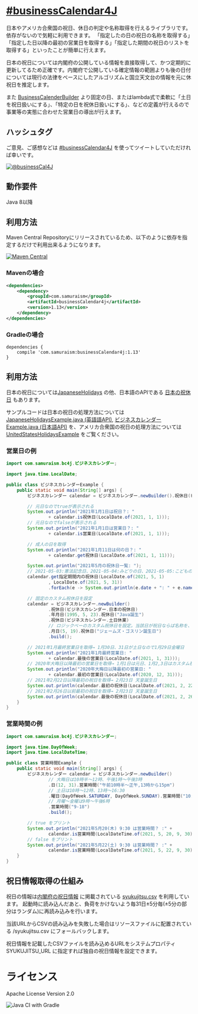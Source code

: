 # [&#35;businessCalendar4J](https://twitter.com/search?q=%23businessCalendar4J&src=typed_query&f=live)
日本やアメリカ合衆国の祝日、休日の判定や名称取得を行えるライブラリです。依存がないので気軽に利用できます。
「指定したの日の祝日の名称を取得する」「指定した日以降の最初の営業日を取得する」「指定した期間の祝日のリストを取得する」といったことが簡単に行えます。

日本の祝日については内閣府の公開している情報を直接取得して、かつ定期的に更新してるため正確です。内閣府で公開している確定情報の範囲よりも後の日付については現行の法律をベースにしたアルゴリズムと国立天文台の情報を元に休祝日を推定します。

また [BusinessCalenderBuilder](https://github.com/yusuke/businessCalendar4J/blob/main/src/main/java/com/samuraism/bc4j/BusinessCalendarBuilder.java) より固定の日、またはlambda式で柔軟に「土日を祝日扱いにする」、「特定の日を祝休日扱いにする」、などの定義が行えるので事業等の実態に合わせた営業日の導出が行えます。

## ハッシュタグ
ご意見、ご感想などは [&#35;businessCalendar4J](https://twitter.com/intent/tweet?text=https://github.com/yusuke/businessCalendar4j/+%23businessCalendar4J) を使ってツイートしていただければ幸いです。

[![@businessCal4J](https://img.shields.io/twitter/url/https/twitter.com/BusinessCal4J.svg?style=social&label=Follow%20%40BusinessCal4J)](https://twitter.com/businessCal4J)
## 動作要件
Java 8以降

## 利用方法
Maven Central Repositoryにリリースされているため、以下のように依存を指定するだけで利用出来るようになります。

[![Maven Central](https://maven-badges.herokuapp.com/maven-central/com.samuraism/businessCalendar/badge.svg)](https://maven-badges.herokuapp.com/maven-central/com.samuraism/businessCalendar)

### Mavenの場合
```xml
<dependencies>
    <dependency>
        <groupId>com.samuraism</groupId>
        <artifactId>businessCalendar4j</artifactId>
        <version>1.13</version>
    </dependency>
</dependencies>
```
### Gradleの場合
```text
dependencies {
    compile 'com.samuraism:businessCalendar4j:1.13'
}
```
## 利用方法
日本の祝日については[JapaneseHolidays](https://github.com/yusuke/businessCalendar4j/blob/main/src/main/java/com/samuraism/businessCalendar/JapaneseHolidays.java) の他、日本語のAPIである [日本の祝休日](https://github.com/yusuke/businessCalendar/blob/main/src/main/java/com/samuraism/businessCalendar/日本の祝休日.java) もあります。

サンプルコードは日本の祝日の処理方法については [JapaneseHolidaysExample.java (英語語API)](https://github.com/yusuke/businessCalendar4J/blob/main/src/test/java/com/samuraism/bc4j/exmaple/JapaneseHolidaysExample.java),  [ビジネスカレンダーExample.java (日本語API)](https://github.com/yusuke/businessCalendar4J/blob/main/src/test/java/com/samuraism/bc4j/exmaple/ビジネスカレンダーExample.java) を、アメリカ合衆国の祝日の処理方法については [UnitedStatesHolidaysExample](https://github.com/yusuke/businessCalendar4J/blob/main/src/test/java/com/samuraism/bc4j/exmaple/UnitedStatesHolidaysExample.java) をご覧ください。

### 営業日の例
```java
import com.samuraism.bc4j.ビジネスカレンダー;

import java.time.LocalDate;

public class ビジネスカレンダーExample {
    public static void main(String[] args) {
        ビジネスカレンダー calendar = ビジネスカレンダー.newBuilder().祝休日(ビジネスカレンダー.日本の祝休日).build();

        // 元日なのでtrueが表示される
        System.out.println("2021年1月1日は祝日？: "
                + calendar.is祝休日(LocalDate.of(2021, 1, 1)));
        // 元日なのでfalseが表示される
        System.out.println("2021年1月1日は営業日？: "
                + calendar.is営業日(LocalDate.of(2021, 1, 1)));

        // 成人の日を取得
        System.out.println("2021年1月11日は何の日？: "
                + calendar.get祝休日(LocalDate.of(2021, 1, 11)));

        System.out.println("2021年5月の祝休日一覧: ");
        // 2021-05-03:憲法記念日、2021-05-04:みどりの日、2021-05-05:こどもの日 を表示
        calendar.get指定期間内の祝休日(LocalDate.of(2021, 5, 1)
                , LocalDate.of(2021, 5, 31))
                .forEach(e -> System.out.println(e.date + ": " + e.name));

        // 固定のカスタム祝休日を設定
        calendar = ビジネスカレンダー.newBuilder()
                .祝休日(ビジネスカレンダー.日本の祝休日)
                .年月日(1995, 5, 23).祝休日("Java誕生")
                .祝休日(ビジネスカレンダー.土日休業)
                // ロジックベーのカスタム祝休日を設定。当該日が祝日ならば名称を、そうでなければnullを返す関数を指定する
                .月日(5, 19).祝休日("ジェームズ・ゴスリン誕生日")
                .build();

        // 2021年1月最終営業日を取得→ 1月30日、31日が土日なので1月29日金曜日
        System.out.println("2021年1月最終営業日: "
                + calendar.最後の営業日(LocalDate.of(2021, 1, 31)));
        // 2020年大晦日以降最初の営業日を取得→ 1月1日は元日、1月2,3日はカスタム祝日(土日)なので1月4日月曜日
        System.out.println("2020年大晦日以降最初の営業日: "
                + calendar.最初の営業日(LocalDate.of(2020, 12, 31)));
        // 2021年2月22日以降最初の祝日を取得→ 2月23日 天皇誕生日
        System.out.println(calendar.最初の祝休日(LocalDate.of(2021, 2, 22)));
        // 2021年2月26日以前最初の祝日を取得→ 2月23日 天皇誕生日
        System.out.println(calendar.最後の祝休日(LocalDate.of(2021, 2, 26)));
    }
}
```

### 営業時間の例

```java
import com.samuraism.bc4j.ビジネスカレンダー;

import java.time.DayOfWeek;
import java.time.LocalDateTime;

public class 営業時間Example {
    public static void main(String[] args) {
        ビジネスカレンダー calendar = ビジネスカレンダー.newBuilder()
                // 大晦日は10時半〜12時、午後1時〜午後3時
                .日(12, 31).営業時間("午前10時半〜正午,13時から15pm")
                // 土日は10時〜12時、13時〜16:30
                .曜日(DayOfWeek.SATURDAY, DayOfWeek.SUNDAY).営業時間("10:00 A.M. - 11:30 am, 正午から午後4時半")
                // 月曜〜金曜は9時〜午後6時
                .営業時間("9-18")
                .build();

        // true をプリント
        System.out.println("2021年5月20(木) 9:30 は営業時間？ :" +
                calendar.is営業時間(LocalDateTime.of(2021, 5, 20, 9, 30)));
        // false をプリント
        System.out.println("2021年5月22(土) 9:30 は営業時間？ :" +
                calendar.is営業時間(LocalDateTime.of(2021, 5, 22, 9, 30)));
    }
}
```

## 祝日情報取得の仕組み
祝日の情報は[内閣府の祝日情報](https://www8.cao.go.jp/chosei/shukujitsu/gaiyou.html) に掲載されている [syukujitsu.csv](https://www8.cao.go.jp/chosei/shukujitsu/syukujitsu.csv) を利用しています。
起動時に読み込んだあと、負荷をかけないよう毎31日±5分毎(±5分の部分はランダム)に再読み込みを行います。

当該URLからCSVの読み込みを失敗した場合はリソースファイルに配置されている /syukujitsu.csv にフォールバックします。

祝日情報を記載したCSVファイルを読み込めるURLをシステムプロパティ SYUKUJITSU_URL に指定すれば独自の祝日情報を設定できます。

# ライセンス
Apache License Version 2.0

![Java CI with Gradle](https://github.com/yusuke/businessCalendar4j/workflows/Java%20CI%20with%20Gradle/badge.svg)